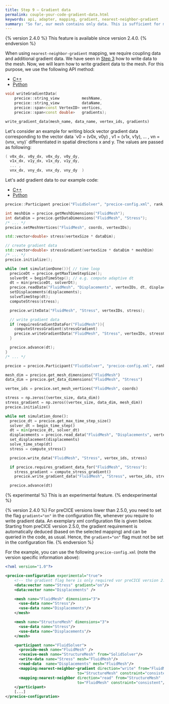 ```yaml
---
title: Step 9 – Gradient data
permalink: couple-your-code-gradient-data.html
keywords: api, adapter, mapping, gradient, nearest-neighbor-gradient
summary: "So far, our mesh contains only data. This is sufficient for most of the numerical methods that preCICE offers. For nearest-neighbor-gradient mapping, however, preCICE also requires additional gradient data information. In this step, you learn how to add gradient data to the mesh."
---
```


{% version 2.4.0 %}
This feature is available since version 2.4.0.
{% endversion %}

When using `nearest-neighbor-gradient` mapping, we require coupling data and additional gradient data. We have seen in [Step 3](couple-your-code-mesh-and-data-access.html) how to write data to the mesh.
Now, we will learn how to write gradient data to the mesh. For this purpose, we use the following API method:
<ul id="apiTabs" class="nav nav-tabs">
    <li class="active"><a href="#cpp-1" data-toggle="tab">C++</a></li>
    <li><a href="#python-1" data-toggle="tab">Python</a></li>
</ul>
<div class="tab-content">
<div role="tabpanel" class="tab-pane active" id="cpp-1" markdown="1">

```cpp
void writeGradientData(
    precice::string_view          meshName,
    precice::string_view          dataName,
    precice::span<const VertexID> vertices,
    precice::span<const double>   gradients);
```

</div>
<div role="tabpanel" class="tab-pane" id="python-1" markdown="1">

```python
write_gradient_data(mesh_name, data_name, vertex_ids, gradients)
```

</div>
</div>
Let's consider an example for writing block vector gradient data corresponding to the vector data `v0 = (v0x, v0y) , v1 = (v1x, v1y), ... , vn = (vnx, vny)` differentiated in spatial directions x and y.
The values are passed as following:

```cpp
( v0x_dx, v0y_dx, v0x_dy, v0y_dy,
  v1x_dx, v1y_dx, v1x_dy, v1y_dy,
  ... ,
  vnx_dx, vny_dx, vnx_dy, vny_dy  )
```

Let's add gradient data to our example code:
<ul id="apiTabs" class="nav nav-tabs">
    <li class="active"><a href="#cpp-2" data-toggle="tab">C++</a></li>
    <li><a href="#python-2" data-toggle="tab">Python</a></li>
</ul>
<div class="tab-content">
<div role="tabpanel" class="tab-pane active" id="cpp-2" markdown="1">

```cpp
precice::Participant precice("FluidSolver", "precice-config.xml", rank, size); // constructor

int meshDim = precice.getMeshDimensions("FluidMesh");
int dataDim = precice.getDataDimensions("FluidMesh", "Stress");
/* ... */
precice.setMeshVertices("FluidMesh", coords, vertexIDs);

std::vector<double> stress(vertexSize * dataDim);

// create gradient data
std::vector<double> stressGradient(vertexSize * dataDim * meshDim)
/* ... */
precice.initialize();

while (not simulationDone()){ // time loop
  preciceDt = precice.getMaxTimeStepSize();
  solverDt = beginTimeStep(); // e.g. compute adaptive dt
  dt = min(preciceDt, solverDt);
  precice.readData("FluidMesh", "Displacements", vertexIDs, dt, displacements);
  setDisplacements(displacements);
  solveTimeStep(dt);
  computeStress(stress);

  precice.writeData("FluidMesh", "Stress", vertexIDs, stress);

  // write gradient data
  if (requiresGradientDataFor("FluidMesh")){
    computeStressGradient(stressGradient)
    precice.writeGradientData("FluidMesh", "Stress", vertexIDs, stressGradient);
  }

  precice.advance(dt);
}
/* ... */
```

</div>
<div role="tabpanel" class="tab-pane" id="python-2" markdown="1">

```python
precice = precice.Participant("FluidSolver", "precice-config.xml", rank, size)

mesh_dim = precice.get_mesh_dimensions("FluidMesh")
data_dim = precice.get_data_dimensions("FluidMesh", "Stress")

vertex_ids = precice.set_mesh_vertices("FluidMesh", coords)

stress = np.zeros((vertex_size, data_dim))
stress_gradient = np.zeros((vertex_size, data_dim, mesh_dim))
precice.initialize()

while not simulation_done():
  precice_dt = precice.get_max_time_step_size()
  solver_dt = begin_time_step()
  dt = min(precice_dt, solver_dt)
  displacements = precice.read_data("FluidMesh", "Displacements", vertex_ids, dt)
  set_displacement(displacements)
  solve_time_step(dt)
  stress = compute_stress()

  precice.write_data("FluidMesh", "Stress", vertex_ids, stress)

  if precice.requires_gradient_data_for("FluidMesh", "Stress"):
    stress_gradient = compute_stress_gradient()
    precice.write_gradient_data("FluidMesh", "Stress", vertex_ids, stress_gradient)

  precice.advance(dt)
```

</div>
</div>

{% experimental %}
This is an experimental feature.
{% endexperimental %}

{% version 2.4.0 %}
For preCICE versions lower than 2.5.0, you need to set the flag `gradient="on"` in the configuration file, whenever you require to write gradient data. An exemplary xml configuration file is given below. Starting from preCICE version 2.5.0, the gradient requirement is automatically deduced (based on the selected mapping) and can be queried in the code, as usual. Hence, the `gradient="on"` flag must not be set in the configuration file.
{% endversion %}

For the example, you can use the following `precice-config.xml` (note the version specific information above):

```xml
<?xml version="1.0"?>

<precice-configuration experimental="true">
    <!-- the gradient flag here is only required vor preCICE version 2.4.0 -->
    <data:vector name="Stress" gradient="on"/>
    <data:vector name="Displacements" />

    <mesh name="FluidMesh" dimensions="3">
      <use-data name="Stress"/>
      <use-data name="Displacements"/>
    </mesh>

    <mesh name="StructureMesh" dimensions="3">
      <use-data name="Stress"/>
      <use-data name="Displacements"/>
    </mesh>

    <participant name="FluidSolver">
      <provide-mesh name="FluidMesh" />
      <receive-mesh name="StructureMesh" from="SolidSolver"/>
      <write-data name="Stress" mesh="FluidMesh"/>
      <read-data  name="Displacements" mesh="FluidMesh"/>
      <mapping:nearest-neighbor-gradient direction="write" from="FluidMesh"
                                to="StructureMesh" constraint="consistent"/>
      <mapping:nearest-neighbor direction="read" from="StructureMesh"
                                to="FluidMesh" constraint="consistent"/>
    </participant>
    [...]
</precice-configuration>
```
